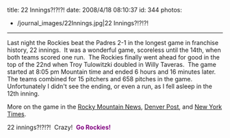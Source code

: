 title: 22 Innings?!?!?!
date: 2008/4/18 08:10:37
id: 344
photos:
- /journal_images/22Innings.jpg|22 Innings?!?!?!
---
Last night the Rockies beat the Padres 2-1 in the longest game in franchise history, 22 innings.  It was a wonderful game, scoreless until the 14th, when both teams scored one run.  The Rockies finally went ahead for good in the top of the 22nd when Troy Tulowitzki doubled in Willy Taveras.  The game started at 8:05 pm Mountain time and ended 6 hours and 16 minutes later.  The teams combined for 15 pitchers and 658 pitches in the game.  Unfortunately I didn't see the ending, or even a run, as I fell asleep in the 12th inning. 

More on the game in the [Rocky Mountain News](http://rockymountainnews.com/news/2008/apr/18/finally-rockies-win-22/), [Denver Post](http://www.denverpost.com/breakingnews/ci_8969507), and [New York Times](http://www.nytimes.com/aponline/sports/AP-BBN-Rockies-Padres.html?ex=1366257600&en=155d0e868aae425f&ei=5088&partner=rssnyt&emc=rss).

22 innings?!?!?!  Crazy!  <font color="#800080">**Go Rockies!**</font>